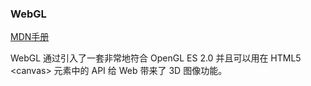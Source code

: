 ### WebGL
[MDN手册](https://developer.mozilla.org/zh-CN/docs/Web/API/WebGL_API) <br>

WebGL 通过引入了一套非常地符合 OpenGL ES 2.0 并且可以用在 HTML5 &lt;canvas> 元素中的 API 给 Web 带来了 3D 图像功能。
